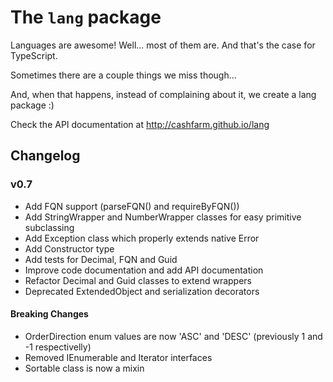 The `lang` package
================================================

Languages are awesome! Well... most of them are. And that's the case for TypeScript.

Sometimes there are a couple things we miss though...

And, when that happens, instead of complaining about it, we create a lang package :)

Check the API documentation at http://cashfarm.github.io/lang

## Changelog

### v0.7

- Add FQN support (parseFQN() and requireByFQN())
- Add StringWrapper and NumberWrapper classes for easy primitive subclassing
- Add Exception class which properly extends native Error
- Add Constructor<T> type
- Add tests for Decimal, FQN and Guid
- Improve code documentation and add API documentation
- Refactor Decimal and Guid classes to extend wrappers
- Deprecated ExtendedObject and serialization decorators

#### Breaking Changes

- OrderDirection enum values are now 'ASC' and 'DESC' (previously 1 and -1 respectivelly)
- Removed IEnumerable and Iterator interfaces
- Sortable class is now a mixin
